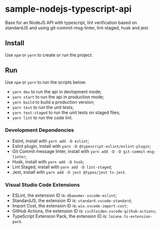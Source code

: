 # sample-nodejs-typescript-api
Base for an NodeJS API with typescript, lint verification based on standardJS and using git-commit-msg-linter, lint-staged, husk and jest. 

## Install
Use `npm` or `yarn` to create or run the project.

## Run
Use `npm` or `yarn` to run the scripts below:
- `yarn dev` to run the api in devlopment mode;
- `yarn start` to run the api in production mode;
- `yarn build` to build a production version;
- `yarn test` to run the unit tests;
- `yarn test:staged` to run the unit tests on staged files;
- `yarn lint` to run the code lint.

### Development Dependencies
- Eslint, install with `yarn add -D eslint`;
- Eslint plugin, install with `yarn -D @typescript-eslint/eslint-plugin`;
- Git Commit message linter, install with `yarn add -D -D git-commit-msg-linter`;
- Husk, install with `yarn add -D husk`;
- Lint Staged, install with `yarn add -D lint-staged`;
- Jest, install with `yarn add -D jest @types/jest ts-jest`.

### Visual Studio Code Extensions
- ESLint, the extension ID is: `dbaeumer.vscode-eslint`;
- StandardJS, the extension ID is: `standard.vscode-standard`;
- Import Cost, the extension ID is: `wix.vscode-import-cost`;
- GitHub Actions, the extension ID is: `cschleiden.vscode-github-actions`;
- TypeScript Extension Pack, the extension ID is: `loiane.ts-extension-pack`.
